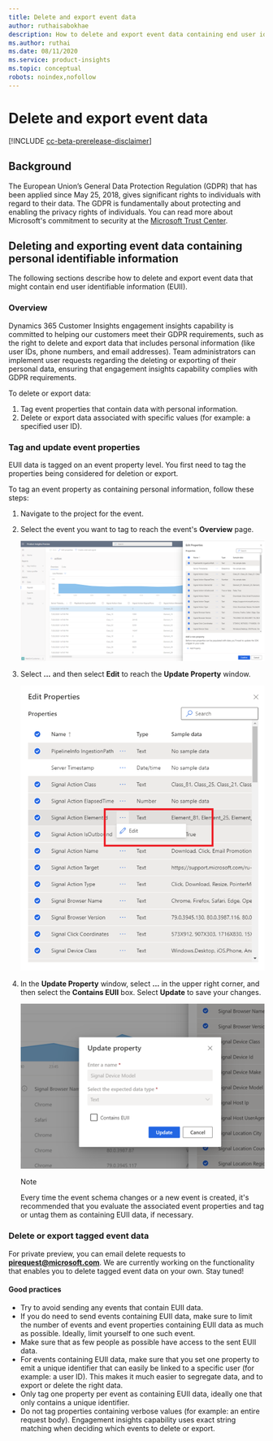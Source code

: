 ```yaml
---
title: Delete and export event data 
author: ruthaisabokhae
description: How to delete and export event data containing end user identifiable information (EUII)
ms.author: ruthai
ms.date: 08/11/2020
ms.service: product-insights
ms.topic: conceptual
robots: noindex,nofollow
---
```


# Delete and export event data

[!INCLUDE [cc-beta-prerelease-disclaimer]( ../includes/cc-beta-prerelease-disclaimer.md)]

## Background

The European Union’s General Data Protection Regulation (GDPR) that has been applied since May 25, 2018, gives significant rights to individuals with regard to their data. The GDPR is fundamentally about protecting and enabling the privacy rights of individuals. You can read more about Microsoft's commitment to security at the [Microsoft Trust Center](https://www.microsoft.com/trust-center).

## Deleting and exporting event data containing personal identifiable information

The following sections describe how to delete and export event data that might contain end user identifiable information (EUII).

### Overview

Dynamics 365 Customer Insights engagement insights capability is committed to helping our customers meet their GDPR requirements, such as the right to delete and export data that includes personal information (like user IDs, phone numbers, and email addresses). Team administrators can implement user requests regarding the deleting or exporting of their personal data, ensuring that engagement insights capability complies with GDPR requirements.

To delete or export data:

1. Tag event properties that contain data with personal information.
2. Delete or export data associated with specific values (for example: a specified user ID).

### Tag and update event properties

EUII data is tagged on an event property level. You first need to tag the properties being considered for deletion or export.

To tag an event property as containing personal information, follow these steps:

1. Navigate to the project for the event.
  
1. Select the event you want to tag to reach the event's **Overview** page.

   ![Select event](../media/SignalsOverview.png "Select event")
     
1. Select **...** and then select **Edit** to reach the **Update Property** window.

   ![Edit event](../media/EditSignal.png "Edit event")

1. In the **Update Property** window, select **...** in the upper right corner, and then select the **Contains EUII** box. Select **Update** to save your changes.

   ![Save your changes](../media/UpdateEvent.png "Save your changes")

   > [!NOTE]
   > Every time the event schema changes or a new event is created, it's recommended that you evaluate the associated event properties and tag or untag them as containing EUII data, if necessary.

### Delete or export tagged event data

For private preview, you can email delete requests to **[pirequest@microsoft.com](mailto:pirequest@microsoft.com)**. We are currently working on the functionality that enables you to delete tagged event data on your own. Stay tuned!

#### Good practices

* Try to avoid sending any events that contain EUII data.
* If you do need to send events containing EUII data, make sure to limit the number of events and event properties containing EUII data as much as possible. Ideally, limit yourself to one such event.
* Make sure that as few people as possible have access to the sent EUII data.
* For events containing EUII data, make sure that you set one property to emit a unique identifier that can easily be linked to a specific user (for example: a user ID). This makes it much easier to segregate data, and to export or delete the right data.
* Only tag one property per event as containing EUII data, ideally one that only contains a unique identifier.
* Do not tag properties containing verbose values (for example: an entire request body). Engagement insights capability uses exact string matching when deciding which events to delete or export.
